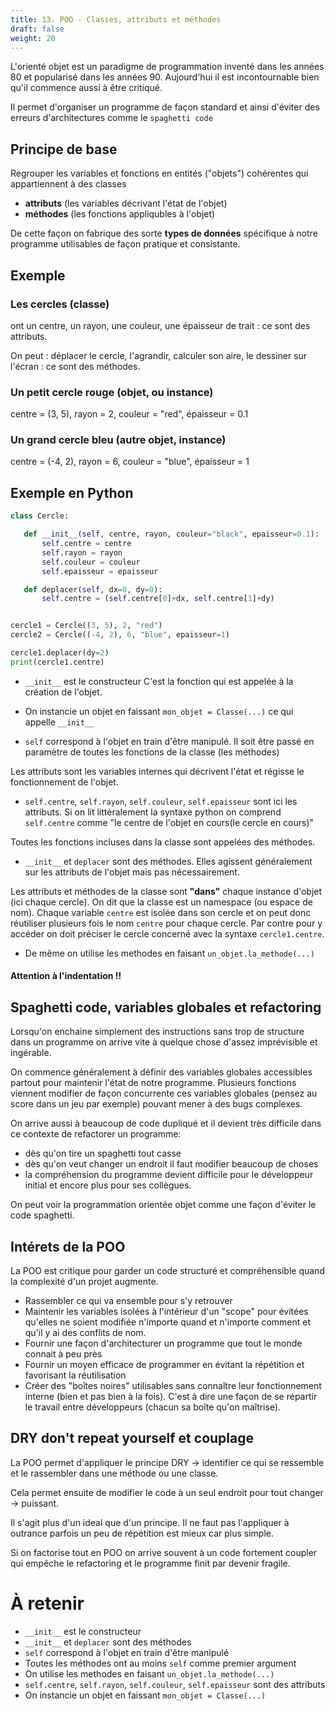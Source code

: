 ```yaml
---
title: 13. POO - Classes, attributs et méthodes
draft: false
weight: 20
---
```



L'orienté objet est un paradigme de programmation inventé dans les années 80 et popularisé dans les années 90. Aujourd'hui il est incontournable bien qu'il commence aussi à être critiqué.

Il permet d'organiser un programme de façon standard et ainsi d'éviter des erreurs d'architectures comme le `spaghetti code`

## Principe de base

Regrouper les variables et fonctions en entités ("objets") cohérentes qui appartiennent à des classes

   - **attributs** (les variables décrivant l'état de l'objet)
   - **méthodes** (les fonctions appliqubles à l'objet)

De cette façon on fabrique des sorte **types de données** spécifique à notre programme utilisables de façon pratique et consistante.

## Exemple

### **Les cercles** (classe)

ont un centre, un rayon, une couleur, une épaisseur de trait : ce sont des attributs.

On peut : déplacer le cercle, l'agrandir, calculer son aire, le dessiner sur l'écran  : ce sont des méthodes.

### **Un petit cercle rouge** (objet, ou instance)

centre = (3, 5), rayon = 2, couleur = "red", épaisseur = 0.1

### **Un grand cercle bleu** (autre objet, instance)

centre = (-4, 2), rayon = 6, couleur = "blue", épaisseur = 1


## Exemple en Python

```python
class Cercle:

   def __init__(self, centre, rayon, couleur="black", epaisseur=0.1):
       self.centre = centre
       self.rayon = rayon
       self.couleur = couleur
       self.epaisseur = epaisseur

   def deplacer(self, dx=0, dy=0):
       self.centre = (self.centre[0]+dx, self.centre[1]+dy)


cercle1 = Cercle((3, 5), 2, "red")
cercle2 = Cercle((-4, 2), 6, "blue", epaisseur=1)

cercle1.deplacer(dy=2)
print(cercle1.centre)
```

- `__init__` est le constructeur C'est la fonction qui est appelée à la création de l'objet.

- On instancie un objet en faissant `mon_objet = Classe(...)` ce qui appelle `__init__`


- `self` correspond à l'objet en train d'être manipulé. Il soit être passé en paramètre de toutes les fonctions de la classe (les méthodes)

Les attributs sont les variables internes qui décrivent l'état et régisse le fonctionnement de l'objet.

- `self.centre`, `self.rayon`, `self.couleur`, `self.epaisseur` sont ici les attributs. Si on lit littéralement la syntaxe python on comprend `self.centre` comme "le centre de l'objet en cours(le cercle en cours)"

Toutes les fonctions incluses dans la classe sont appelées des méthodes.

- `__init__` et `deplacer` sont des méthodes. Elles agissent généralement sur les attributs de l'objet mais pas nécessairement.

Les attributs et méthodes de la classe sont **"dans"** chaque instance d'objet (ici chaque cercle). On dit que la classe est un namespace (ou espace de nom). Chaque variable `centre` est isolée dans son cercle et on peut donc réutiliser plusieurs fois le nom `centre` pour chaque cercle. Par contre pour y accéder on doit préciser le cercle concerné avec la syntaxe `cercle1.centre`.

- De même on utilise les methodes en faisant `un_objet.la_methode(...)`

#### Attention à l'indentation !!


## Spaghetti code, variables globales et refactoring

Lorsqu'on enchaine simplement des instructions sans trop de structure dans un programme on arrive vite à quelque chose d'assez imprévisible et ingérable.

On commence généralement à définir des variables globales accessibles partout pour maintenir l'état de notre programme. Plusieurs fonctions viennent modifier de façon concurrente ces variables globales (pensez au score dans un jeu par exemple) pouvant mener à des bugs complexes.

On arrive aussi à beaucoup de code dupliqué et il devient très difficile dans ce contexte de refactorer un programme:
- dès qu'on tire un spaghetti tout casse
- dès qu'on veut changer un endroit il faut modifier beaucoup de choses
- la compréhension du programme devient difficile pour le développeur initial et encore plus pour ses collègues.

On peut voir la programmation orientée objet comme une façon d'éviter le code spaghetti.

## Intérets de la POO

La POO est critique pour garder un code structuré et compréhensible quand la complexité d'un projet augmente.

- Rassembler ce qui va ensemble pour s'y retrouver
- Maintenir les variables isolées à l'intérieur d'un "scope" pour évitées qu'elles ne soient modifiée n'importe quand et n'importe comment et qu'il y ai des conflits de nom.
- Fournir une façon d'architecturer un programme que tout le monde connait à peu près
- Fournir un moyen efficace de programmer en évitant la répétition et favorisant la réutilisation
- Créer des "boîtes noires" utilisables sans connaître leur fonctionnement interne (bien et pas bien à la fois). C'est à dire une façon de se répartir le travail entre développeurs (chacun sa boîte qu'on maîtrise).


## DRY don't repeat yourself et couplage

La POO permet d'appliquer le principe DRY -> identifier ce qui se ressemble et le rassembler dans une méthode ou une classe.

Cela permet ensuite de modifier le code à un seul endroit pour tout changer -> puissant.

Il s'agit plus d'un ideal que d'un principe. Il ne faut pas l'appliquer à outrance parfois un peu de répétition est mieux car plus simple.

Si on factorise tout en POO on arrive souvent à un code fortement coupler qui empêche le refactoring et le programme finit par devenir fragile.

# À retenir

- `__init__` est le constructeur
- `__init__` et `deplacer` sont des méthodes
- `self` correspond à l'objet en train d'être manipulé
- Toutes les méthodes ont au moins `self` comme premier argument
- On utilise les methodes en faisant `un_objet.la_methode(...)`
- `self.centre`, `self.rayon`, `self.couleur`, `self.epaisseur` sont des attributs
- On instancie un objet en faissant `mon_objet = Classe(...)`
